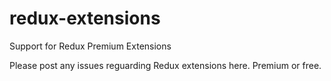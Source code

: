redux-extensions
================

Support for Redux Premium Extensions

Please post any issues reguarding Redux extensions here. Premium or free.
